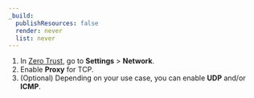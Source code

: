 ```yaml
---
_build:
  publishResources: false
  render: never
  list: never
---
```


1. In [Zero Trust](https://one.dash.cloudflare.com), go to **Settings** > **Network**.
2. Enable **Proxy** for TCP.
3. (Optional) Depending on your use case, you can enable **UDP** and/or **ICMP**.
